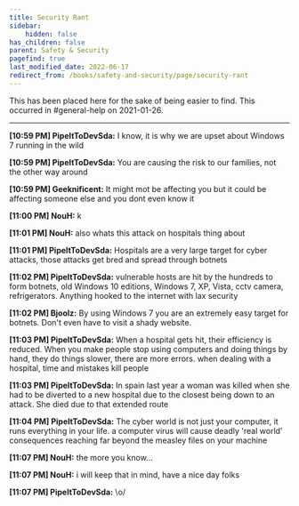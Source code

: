 ```yaml
---
title: Security Rant
sidebar:
    hidden: false
has_children: false
parent: Safety & Security
pagefind: true
last_modified_date: 2022-06-17
redirect_from: /books/safety-and-security/page/security-rant
---
```


This has been placed here for the sake of being easier to find. This occurred in #general-help on 2021-01-26.

---

**[10:59 PM] PipeItToDevSda:** I know, it is why we are upset about Windows 7 running in the wild

**[10:59 PM] PipeItToDevSda:** You are causing the risk to our families, not the other way around

**[10:59 PM] Geeknificent:** It might mot be affecting you but it could be affecting someone else and you dont even know it

**[11:00 PM] NouH:** k

**[11:01 PM] NouH:** also whats this attack on hospitals thing about

**[11:01 PM] PipeItToDevSda:** Hospitals are a very large target for cyber attacks, those attacks get bred and spread through botnets

**[11:02 PM] PipeItToDevSda:** vulnerable hosts are hit by the hundreds to form botnets, old Windows 10 editions, Windows 7, XP, Vista, cctv camera, refrigerators. Anything hooked to the internet with lax security

**[11:02 PM] Bjoolz:** By using Windows 7 you are an extremely easy target for botnets. Don't even have to visit a shady website.

**[11:03 PM] PipeItToDevSda:** When a hospital gets hit, their efficiency is reduced. When you make people stop using computers and doing things by hand, they do things slower, there are more errors. when dealing with a hospital, time and mistakes kill people

**[11:03 PM] PipeItToDevSda:** In spain last year a woman was killed when she had to be diverted to a new hospital due to the closest being down to an attack. She died due to that extended route

**[11:04 PM] PipeItToDevSda:** The cyber world is not just your computer, it runs everything in your life. a computer virus will cause deadly 'real world' consequences reaching far beyond the measley files on your machine

**[11:07 PM] NouH:** the more you know...

**[11:07 PM] NouH:** i will keep that in mind, have a nice day folks

**[11:07 PM] PipeItToDevSda:** \o/

